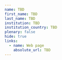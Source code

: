 ```yaml
---
name: TBD
first_name: TBD
last_name: TBD
institution: TBD
institution_country: TBD
plenary: false
hide: true
links:
  - name: Web page
    absolute_url: TBD
---
```

